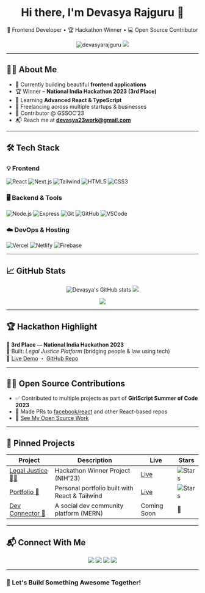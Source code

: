 <h1 align="center">Hi there, I'm Devasya Rajguru 👋</h1>

<p align="center">
  🚀 Frontend Developer • 🏆 Hackathon Winner • 💻 Open Source Contributor
</p>

<p align="center">
  <img src="https://komarev.com/ghpvc/?username=devasyarajguru&label=Profile%20views&color=0e75b6&style=flat" alt="devasyarajguru" />
  <a href="https://twitter.com/rajgurudevasya" target="_blank">
    <img src="https://img.shields.io/twitter/follow/rajgurudevasya?logo=twitter&style=flat" />
  </a>
</p>

---

## 🧑‍💻 About Me

- 🔭 Currently building beautiful **frontend applications**
- 🏆 Winner – **National India Hackathon 2023 (3rd Place)**
- 🌱 Learning **Advanced React & TypeScript**
- 💼 Freelancing across multiple startups & businesses
- 🤝 Contributor @ GSSOC’23
- 📬 Reach me at **devasya23work@gmail.com**

---

## 🛠️ Tech Stack

### 💡 Frontend
![React](https://img.shields.io/badge/-React-61DAFB?style=for-the-badge&logo=react&logoColor=000)
![Next.js](https://img.shields.io/badge/-Next.js-black?style=for-the-badge&logo=next.js)
![Tailwind](https://img.shields.io/badge/-TailwindCSS-38B2AC?style=for-the-badge&logo=tailwind-css)
![HTML5](https://img.shields.io/badge/-HTML5-E34F26?style=for-the-badge&logo=html5)
![CSS3](https://img.shields.io/badge/-CSS3-1572B6?style=for-the-badge&logo=css3)

### 🖥️ Backend & Tools
![Node.js](https://img.shields.io/badge/-Node.js-339933?style=for-the-badge&logo=nodedotjs&logoColor=white)
![Express](https://img.shields.io/badge/-Express.js-000?style=for-the-badge&logo=express&logoColor=white)
![Git](https://img.shields.io/badge/-Git-F05032?style=for-the-badge&logo=git)
![GitHub](https://img.shields.io/badge/-GitHub-181717?style=for-the-badge&logo=github)
![VSCode](https://img.shields.io/badge/-VSCode-007ACC?style=for-the-badge&logo=visual-studio-code)

### ☁️ DevOps & Hosting
![Vercel](https://img.shields.io/badge/-Vercel-000000?style=for-the-badge&logo=vercel)
![Netlify](https://img.shields.io/badge/-Netlify-00C7B7?style=for-the-badge&logo=netlify)
![Firebase](https://img.shields.io/badge/-Firebase-ffca28?style=for-the-badge&logo=firebase)

---

## 📈 GitHub Stats

<p align="center">
  <img src="https://github-readme-stats.vercel.app/api?username=devasyarajguru&show_icons=true&theme=default" alt="Devasya's GitHub stats" />
  <img src="https://github-readme-stats.vercel.app/api/top-langs/?username=devasyarajguru&layout=compact" />
</p>

<p align="center">
  <img src="https://github-readme-streak-stats.herokuapp.com/?user=devasyarajguru" />
</p>

---

## 🏆 Hackathon Highlight

**🥉 3rd Place — National India Hackathon 2023**  
📌 Built: *Legal Justice Platform* (bridging people & law using tech)  
🔗 [Live Demo](https://legal-justice-project.vercel.app) ・ [GitHub Repo](https://github.com/devasyarajguru/Legal-Justice-NIH-Hackathon-)

---

## 👨‍💻 Open Source Contributions

- ✅ Contributed to multiple projects as part of **GirlScript Summer of Code 2023**
- 🧠 Made PRs to [facebook/react](https://github.com/facebook/react) and other React-based repos
- 🔗 [See My Open Source Work](https://docs.google.com/document/d/1sHPYYNM7JvwbiucgGsLXLond2fFQR7FJ)

---

## 🚀 Pinned Projects

| Project | Description | Live | Stars |
|--------|-------------|------|-------|
| [Legal Justice 🧑‍⚖️](https://github.com/devasyarajguru/Legal-Justice-NIH-Hackathon-) | Hackathon Winner Project (NIH'23) | [Live](https://legal-justice-project.vercel.app) | ![Stars](https://img.shields.io/github/stars/devasyarajguru/Legal-Justice-NIH-Hackathon-?style=social) |
| [Portfolio 🚀](https://github.com/devasyarajguru/Portfolio-Devasya-Rajguru) | Personal portfolio built with React & Tailwind | [Live](https://devasyarajguru.vercel.app) | ![Stars](https://img.shields.io/github/stars/devasyarajguru/Portfolio-Devasya-Rajguru?style=social) |
| [Dev Connector 💬](#) | A social dev community platform (MERN) | Coming Soon | 🚧 |

---

## 📬 Connect With Me

<p align="center">
  <a href="https://github.com/devasyarajguru"><img src="https://img.shields.io/badge/-GitHub-181717?style=for-the-badge&logo=github" /></a>
  <a href="https://linkedin.com/in/devasya-rajguru-1a38b0211/"><img src="https://img.shields.io/badge/-LinkedIn-0077B5?style=for-the-badge&logo=linkedin" /></a>
  <a href="https://x.com/RajguruDevasya"><img src="https://img.shields.io/badge/-Twitter-1DA1F2?style=for-the-badge&logo=twitter" /></a>
  <a href="mailto:devasya23work@gmail.com"><img src="https://img.shields.io/badge/-Email-EA4335?style=for-the-badge&logo=gmail&logoColor=white" /></a>
</p>

---

### 💬 Let's Build Something Awesome Together!
